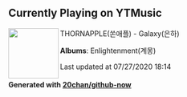 ## Currently Playing on YTMusic

[<img align="left" width="100" src="https://lh3.googleusercontent.com/4dbtOUXJaHo-EiTfFL-aJLWyghAOa-WGsBkByeJSzF2s7UBFJd-iOx5b2da2D9RsafJo2baOL4trJl0">](https://music.youtube.com/channel/UCVSu2xl5e0igBhVEgjPPqdA)

THORNAPPLE(쏜애플) - Galaxy(은하)

**Albums**: Enlightenment(계몽)

Last updated at 07/27/2020 18:14

#### Generated with [20chan/github-now](https://github.com/20chan/github-now)


<!--
**20chan/20chan** is a ✨ _special_ ✨ repository because its `README.md` (this file) appears on your GitHub profile.

Here are some ideas to get you started:

- 🔭 I’m currently working on ...
- 🌱 I’m currently learning ...
- 👯 I’m looking to collaborate on ...
- 🤔 I’m looking for help with ...
- 💬 Ask me about ...
- 📫 How to reach me: ...
- 😄 Pronouns: ...
- ⚡ Fun fact: ...
-->
